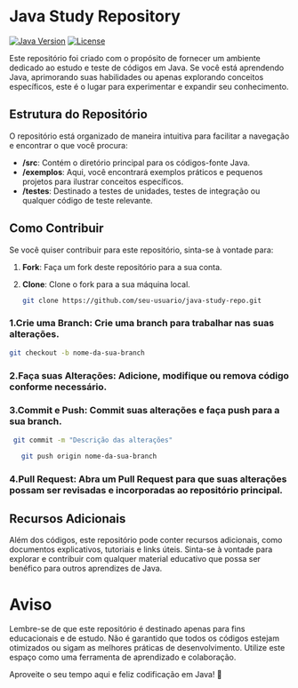 # Java Study Repository

[![Java Version](https://img.shields.io/badge/Java-11%2B-blue.svg)](https://www.oracle.com/java/technologies/javase-downloads.html)
[![License](https://img.shields.io/badge/License-MIT-green.svg)](https://opensource.org/licenses/MIT)

Este repositório foi criado com o propósito de fornecer um ambiente dedicado ao estudo e teste de códigos em Java. Se você está aprendendo Java, aprimorando suas habilidades ou apenas explorando conceitos específicos, este é o lugar para experimentar e expandir seu conhecimento.

## Estrutura do Repositório

O repositório está organizado de maneira intuitiva para facilitar a navegação e encontrar o que você procura:

- **/src**: Contém o diretório principal para os códigos-fonte Java.
- **/exemplos**: Aqui, você encontrará exemplos práticos e pequenos projetos para ilustrar conceitos específicos.
- **/testes**: Destinado a testes de unidades, testes de integração ou qualquer código de teste relevante.

## Como Contribuir

Se você quiser contribuir para este repositório, sinta-se à vontade para:

1. **Fork**: Faça um fork deste repositório para a sua conta.
2. **Clone**: Clone o fork para a sua máquina local.

   ```bash
   git clone https://github.com/seu-usuario/java-study-repo.git
   ```

  ### 1.Crie uma Branch: Crie uma branch para trabalhar nas suas alterações.
  
   ```bash  
   git checkout -b nome-da-sua-branch
   ```

### 2.Faça suas Alterações: Adicione, modifique ou remova código conforme necessário.
### 3.Commit e Push: Commit suas alterações e faça push para a sua branch.

  ```bash
   git commit -m "Descrição das alterações"
```
```bash
   git push origin nome-da-sua-branch
```

### 4.Pull Request: Abra um Pull Request para que suas alterações possam ser revisadas e incorporadas ao repositório principal.

## Recursos Adicionais
Além dos códigos, este repositório pode conter recursos adicionais, como documentos explicativos, tutoriais e links úteis. Sinta-se à vontade para explorar e contribuir com qualquer material educativo que possa ser benéfico para outros aprendizes de Java.

# Aviso
Lembre-se de que este repositório é destinado apenas para fins educacionais e de estudo. Não é garantido que todos os códigos estejam otimizados ou sigam as melhores práticas de desenvolvimento. Utilize este espaço como uma ferramenta de aprendizado e colaboração.

Aproveite o seu tempo aqui e feliz codificação em Java! 🚀
